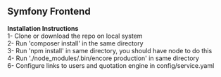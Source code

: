 ## Symfony Frontend
<strong>Installation Instructions</strong><br/>
1- Clone or download the repo on local system<br/>
2- Run 'composer install' in the same directory<br/>
3- Run 'npm install' in same directory, you should have node to do this<br/>
4- Run './node_modules/.bin/encore production' in same directory<br/>
6- Configure links to users and quotation engine in config/service.yaml
